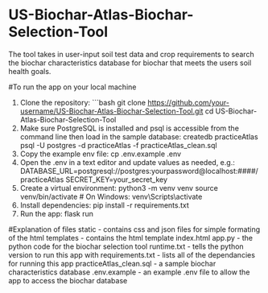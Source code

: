 # US-Biochar-Atlas-Biochar-Selection-Tool
The tool takes in user-input soil test data and crop requirements to search the biochar characteristics database for biochar that meets the users soil health goals.

#To run the app on your local machine
1. Clone the repository: ```bash
git clone https://github.com/your-username/US-Biochar-Atlas-Biochar-Selection-Tool.git
cd US-Biochar-Atlas-Biochar-Selection-Tool
2. Make sure PostgreSQL is installed and psql is accessible from the command line then load in the sample database:
  createdb practiceAtlas
  psql -U postgres -d practiceAtlas -f practiceAtlas_clean.sql
3. Copy the example env file:
  cp .env.example .env
4. Open the .env in a text editor and update values as needed, e.g.:
DATABASE_URL=postgresql://postgres:yourpassword@localhost:####/practiceAtlas
SECRET_KEY=your_secret_key
5. Create a virtual environment:
   python3 -m venv venv
source venv/bin/activate  # On Windows: venv\Scripts\activate
6. Install dependencies:
  pip install -r requirements.txt
7. Run the app:
   flask run


#Explanation of files
static - contains css and json files for simple formating of the html
templates - contains the html template index.html
app.py - the python code for the biochar selection tool
runtime.txt - tells the python version to run this app with
requirements.txt - lists all of the dependancies for running this app
practiceAtlas_clean.sql - a sample biochar characteristics database
.env.example - an example .env file to allow the app to access the biochar database
